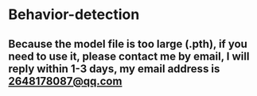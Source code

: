 # Behavior-detection
## Because the model file is too large (.pth), if you need to use it, please contact me by email, I will reply within 1-3 days, my email address is 2648178087@qq.com
